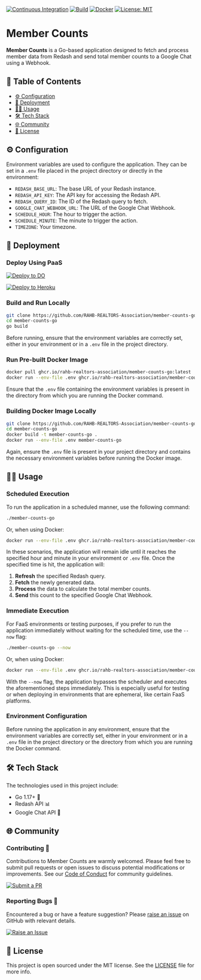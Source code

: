 [![Continuous Integration](https://github.com/RAHB-REALTORS-Association/member-counts-go/actions/workflows/go.yml/badge.svg)](https://github.com/RAHB-REALTORS-Association/member-counts-go/actions/workflows/go.yml)
[![Build](https://github.com/RAHB-REALTORS-Association/member-counts-go/actions/workflows/build.yml/badge.svg)](https://github.com/RAHB-REALTORS-Association/member-counts-go/actions/workflows/build.yml)
[![Docker](https://github.com/RAHB-REALTORS-Association/member-counts-go/actions/workflows/docker.yml/badge.svg)](https://github.com/RAHB-REALTORS-Association/member-counts-go/actions/workflows/docker.yml)
[![License: MIT](https://img.shields.io/badge/License-MIT-yellow.svg)](https://opensource.org/licenses/MIT)

# Member Counts

**Member Counts** is a Go-based application designed to fetch and process member data from Redash and send total member counts to a Google Chat using a Webhook.

## 📖 Table of Contents
- [⚙️ Configuration](#️-configuration)
- [🚀 Deployment](#-deployment)
- [🧑‍💻 Usage](#-usage)
- [🛠️ Tech Stack](#️-tech-stack)
- [🌐 Community](#-community)
- [📄 License](#-license)

## ⚙️ Configuration

Environment variables are used to configure the application. They can be set in a `.env` file placed in the project directory or directly in the environment:

- `REDASH_BASE_URL`: The base URL of your Redash instance.
- `REDASH_API_KEY`: The API key for accessing the Redash API.
- `REDASH_QUERY_ID`: The ID of the Redash query to fetch.
- `GOOGLE_CHAT_WEBHOOK_URL`: The URL of the Google Chat Webhook.
- `SCHEDULE_HOUR`: The hour to trigger the action.
- `SCHEDULE_MINUTE`: The minute to trigger the action.
- `TIMEZONE`: Your timezone.

## 🚀 Deployment

### Deploy Using PaaS
[![Deploy to DO](https://www.deploytodo.com/do-btn-blue.svg)](https://cloud.digitalocean.com/apps/new?repo=https://github.com/RAHB-REALTORS-Association/member-counts-go/tree/main)

[![Deploy to Heroku](https://www.herokucdn.com/deploy/button.svg)](https://heroku.com/deploy?template=https://github.com/RAHB-REALTORS-Association/member-counts-go/tree/main)

### Build and Run Locally
```sh
git clone https://github.com/RAHB-REALTORS-Association/member-counts-go.git
cd member-counts-go
go build
```
Before running, ensure that the environment variables are correctly set, either in your environment or in a `.env` file in the project directory.

### Run Pre-built Docker Image
```sh
docker pull ghcr.io/rahb-realtors-association/member-counts-go:latest
docker run --env-file .env ghcr.io/rahb-realtors-association/member-counts-go:latest
```
Ensure that the `.env` file containing the environment variables is present in the directory from which you are running the Docker command.

### Building Docker Image Locally
```sh
git clone https://github.com/RAHB-REALTORS-Association/member-counts-go.git
cd member-counts-go
docker build -t member-counts-go .
docker run --env-file .env member-counts-go
```
Again, ensure the `.env` file is present in your project directory and contains the necessary environment variables before running the Docker image.

## 🧑‍💻 Usage

### Scheduled Execution
To run the application in a scheduled manner, use the following command:

```sh
./member-counts-go
```

Or, when using Docker:

```sh
docker run --env-file .env ghcr.io/rahb-realtors-association/member-counts-go:latest
```

In these scenarios, the application will remain idle until it reaches the specified hour and minute in your environment or `.env` file. Once the specified time is hit, the application will:

1. **Refresh** the specified Redash query.
2. **Fetch** the newly generated data.
3. **Process** the data to calculate the total member counts.
4. **Send** this count to the specified Google Chat Webhook.

### Immediate Execution

For FaaS environments or testing purposes, if you prefer to run the application immediately without waiting for the scheduled time, use the `--now` flag:

```sh
./member-counts-go --now
```

Or, when using Docker:

```sh
docker run --env-file .env ghcr.io/rahb-realtors-association/member-counts-go:latest --now
```

With the `--now` flag, the application bypasses the scheduler and executes the aforementioned steps immediately. This is especially useful for testing or when deploying in environments that are ephemeral, like certain FaaS platforms.

### Environment Configuration

Before running the application in any environment, ensure that the environment variables are correctly set, either in your environment or in a `.env` file in the project directory or the directory from which you are running the Docker command.

## 🛠️ Tech Stack

The technologies used in this project include:

- Go 1.17+ 🌿
- Redash API 📊
- Google Chat API 💬

## 🌐 Community

### Contributing 👥

Contributions to Member Counts are warmly welcomed. Please feel free to submit pull requests or open issues to discuss potential modifications or improvements. See our [Code of Conduct](https://www.contributor-covenant.org/version/2/1/code_of_conduct/) for community guidelines.

[![Submit a PR](https://img.shields.io/badge/Submit_a_PR-GitHub-%23060606?style=for-the-badge&logo=github&logoColor=fff)](https://github.com/RAHB-REALTORS-Association/member-counts-go/compare)

### Reporting Bugs 🐛

Encountered a bug or have a feature suggestion? Please [raise an issue](https://github.com/RAHB-REALTORS-Association/member-counts-go/issues/new/choose) on GitHub with relevant details.

[![Raise an Issue](https://img.shields.io/badge/Raise_an_Issue-GitHub-%23060606?style=for-the-badge&logo=github&logoColor=fff)](https://github.com/RAHB-REALTORS-Association/member-counts-go/issues/new/choose)

## 📄 License
This project is open sourced under the MIT license. See the [LICENSE](LICENSE) file for more info.
